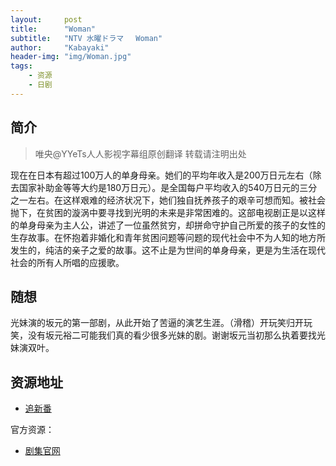 ```yaml
---
layout:     post
title:      "Woman"
subtitle:   "NTV 水曜ドラマ 　Woman"
author:     "Kabayaki"
header-img: "img/Woman.jpg"
tags:
    - 资源
    - 日剧
---
```


## 简介
>唯央@YYeTs人人影视字幕组原创翻译 转载请注明出处

现在在日本有超过100万人的单身母亲。她们的平均年收入是200万日元左右（除去国家补助金等等大约是180万日元）。是全国每户平均收入的540万日元的三分之一左右。在这样艰难的经济状况下，她们独自抚养孩子的艰辛可想而知。被社会抛下，在贫困的漩涡中要寻找到光明的未来是非常困难的。这部电视剧正是以这样的单身母亲为主人公，讲述了一位虽然贫穷，却拼命守护自己所爱的孩子的女性的生存故事。在怀抱着非婚化和青年贫困问题等问题的现代社会中不为人知的地方所发生的，纯洁的亲子之爱的故事。这不止是为世间的单身母亲，更是为生活在现代社会的所有人所唱的应援歌。

## 随想

光妹演的坂元的第一部剧，从此开始了苦逼的演艺生涯。（滑稽）开玩笑归开玩笑，没有坂元裕二可能我们真的看少很多光妹的剧。谢谢坂元当初那么执着要找光妹演双叶。

## 资源地址

* [追新番](http://www.zhuixinfan.com/main.php?mod=viewtvplay&pid=305&extra=)

官方资源：

* [剧集官网](http://www.ntv.co.jp/woman2013/)
